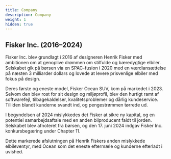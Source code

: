 ```yaml
---
title: Company
description: Company
weight: 1
hidden: true
---
```


## Fisker Inc. (2016–2024)

Fisker Inc. blev grundlagt i 2016 af designeren Henrik Fisker med ambitionen om at genoplive drømmen om stilfulde og bæredygtige elbiler. Selskabet gik på børsen via en SPAC-fusion i 2020 med en værdiansættelse på næsten 3 milliarder dollars og lovede at levere prisvenlige elbiler med fokus på design.

Deres første og eneste model, Fisker Ocean SUV, kom på markedet i 2023. Selvom den blev rost for sit design og miljøprofil, blev den hurtigt ramt af softwarefejl, tilbagekaldelser, kvalitetsproblemer og dårlig kundeservice. Tilliden blandt kunderne svandt ind, og pengestrømmen tørrede ud.

I begyndelsen af 2024 mislykkedes det Fisker at sikre ny kapital, og en potentiel samarbejdsaftale med en anden bilproducent faldt til jorden. Selskabet blev afnoteret fra børsen, og den 17. juni 2024 indgav Fisker Inc. konkursbegæring under Chapter 11.

Dette markerede afslutningen på Henrik Fiskers anden mislykkede elbileventyr, med Ocean som det eneste eftermæle og kunderne efterladt i uvished.